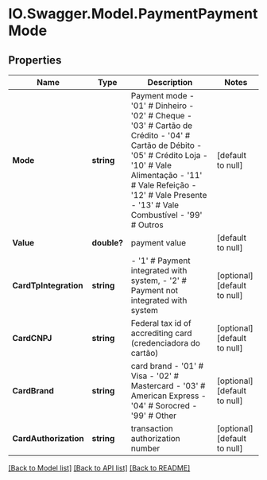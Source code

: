 # IO.Swagger.Model.PaymentPaymentMode
## Properties

Name | Type | Description | Notes
------------ | ------------- | ------------- | -------------
**Mode** | **string** | Payment mode - &#39;01&#39; # Dinheiro - &#39;02&#39; # Cheque - &#39;03&#39; # Cartão de Crédito - &#39;04&#39; # Cartão de Débito - &#39;05&#39; # Crédito Loja - &#39;10&#39; # Vale Alimentação - &#39;11&#39; # Vale Refeição - &#39;12&#39; # Vale Presente - &#39;13&#39; # Vale Combustível - &#39;99&#39; # Outros  | [default to null]
**Value** | **double?** | payment value | [default to null]
**CardTpIntegration** | **string** | - &#39;1&#39; # Payment integrated with system, - &#39;2&#39; # Payment not integrated with system  | [optional] [default to null]
**CardCNPJ** | **string** | Federal tax id of accrediting card (credenciadora do cartão) | [optional] [default to null]
**CardBrand** | **string** | card brand - &#39;01&#39; # Visa - &#39;02&#39; # Mastercard - &#39;03&#39; # American Express - &#39;04&#39; # Sorocred - &#39;99&#39; # Other  | [optional] [default to null]
**CardAuthorization** | **string** | transaction authorization number | [optional] [default to null]

[[Back to Model list]](../README.md#documentation-for-models) [[Back to API list]](../README.md#documentation-for-api-endpoints) [[Back to README]](../README.md)

